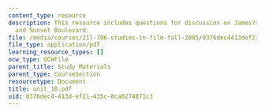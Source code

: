 ```yaml
---
content_type: resource
description: This resource includes questions for discussion on James?s Tale nested,
  and Sunset Boulevard.
file: /media/courses/21l-706-studies-in-film-fall-2005/0376dec4413def21435c8ca0274871c3_unit_10.pdf
file_type: application/pdf
learning_resource_types: []
ocw_type: OCWFile
parent_title: Study Materials
parent_type: CourseSection
resourcetype: Document
title: unit_10.pdf
uid: 0376dec4-413d-ef21-435c-8ca0274871c3
---
```

